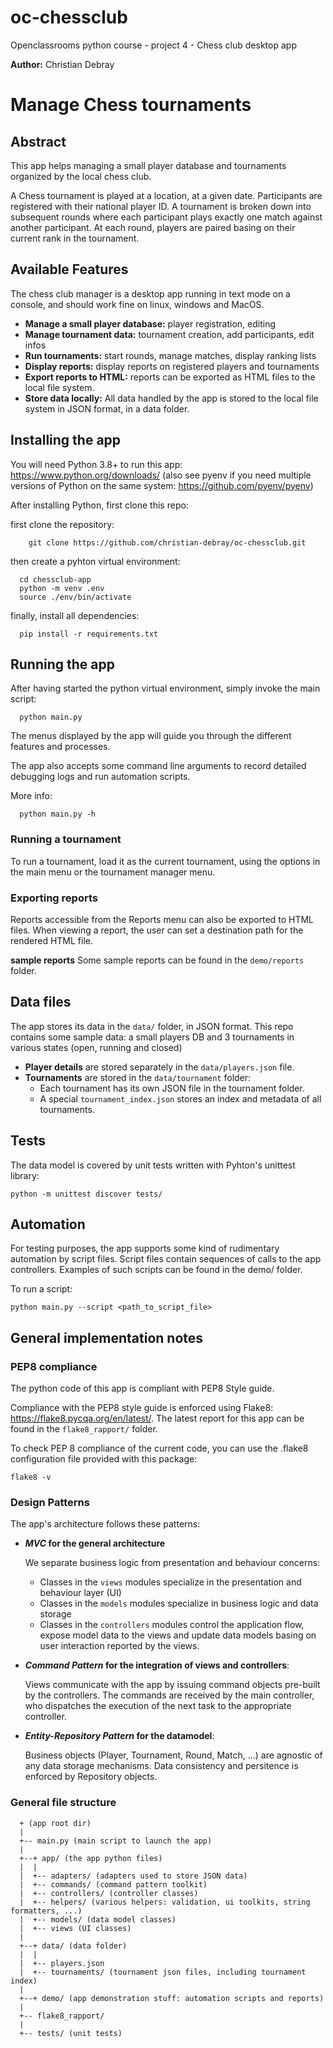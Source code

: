 # oc-chessclub
Openclassrooms python course - project 4 - Chess club desktop app

**Author:** Christian Debray

Manage Chess tournaments
========================

## Abstract
This app helps managing a small player database and tournaments organized
by the local chess club.

A Chess tournament is played at a location, at a given date.
Participants are registered with their national player ID.
A tournament is broken down into subsequent rounds where each participant plays exactly one match against
another participant. At each round, players are paired basing on their current rank in the tournament.

## Available Features

 The chess club manager is a desktop app running in text mode on a console, and should work fine on linux,
 windows and MacOS.

  - **Manage a small player database:** player registration, editing
  - **Manage tournament data:** tournament creation, add participants, edit infos
  - **Run tournaments:** start rounds, manage matches, display ranking lists
  - **Display reports:** display reports on registered players and tournaments
  - **Export reports to HTML:** reports can be exported as HTML files to the local file system.
  - **Store data locally:** All data handled by the app is stored to the local file system in JSON format, in a data folder.

## Installing the app

You will need Python 3.8+ to run this app: https://www.python.org/downloads/
(also see pyenv if you need multiple versions of Python on the same system: https://github.com/pyenv/pyenv)

After installing Python, first clone this repo:


first clone the repository:
```
    git clone https://github.com/christian-debray/oc-chessclub.git
```

then create a pyhton virtual environment:
```
  cd chessclub-app
  python -m venv .env
  source ./env/bin/activate
```

finally, install all dependencies:
```
  pip install -r requirements.txt
```

## Running the app

After having started the python virtual environment, simply invoke the main script:

```
  python main.py
```

The menus displayed by the app will guide you through the different features and processes.

The app also accepts some command line arguments to record detailed debugging logs and run automation scripts.

More info:

```
  python main.py -h
```

### Running a tournament

To run a tournament, load it as the current tournament, using the options in the main menu or the tournament manager menu.

### Exporting reports

Reports accessible from the Reports menu can also be exported to HTML files.
When viewing a report, the user can set a destination path for the rendered HTML file.

**sample reports** Some sample reports can be found in the `demo/reports` folder.

## Data files

The app stores its data in the `data/` folder, in JSON format. This repo contains some sample data:
a small players DB and 3 tournaments in various states (open, running and closed)

  - **Player details** are stored separately in the `data/players.json` file.
  - **Tournaments** are stored in the `data/tournament` folder:
     - Each tournament has its own JSON file in the tournament folder.
     - A special `tournament_index.json` stores an index and metadata of all tournaments.

## Tests

The data model is covered by unit tests written with Pyhton's unittest library:

```
python -m unittest discover tests/
```

## Automation
For testing purposes, the app supports some kind of rudimentary automation by script files.
Script files contain sequences of calls to the app controllers.
Examples of such scripts can be found in the demo/ folder.

To run a script:

```
python main.py --script <path_to_script_file>
```

## General implementation notes

### PEP8 compliance
The python code of this app is compliant with PEP8 Style guide.

Compliance with the PEP8 style guide is enforced using Flake8: https://flake8.pycqa.org/en/latest/.
The latest report for this app can be found in the `flake8_rapport/` folder.

To check PEP 8 compliance of the current code, you can use the .flake8 configuration file
provided with this package:

```
flake8 -v
```


 ### Design Patterns

 The app's architecture follows these patterns:

  - ***MVC* for the general architecture**

    We separate business logic from presentation and behaviour concerns:
      - Classes in the `views` modules specialize in the presentation and behaviour layer (UI)
      - Classes in the `models` modules specialize in business logic and data storage
      - Classes in the `controllers` modules control the application flow, expose model data
      to the views and update data models basing on user interaction reported by the views.

  - ***Command Pattern* for the integration of views and controllers**:

    Views communicate with the app by issuing command objects pre-built by the controllers.
    The commands are received by the main controller, who dispatches the execution of the next
    task to the appropriate controller.

  - ***Entity-Repository Pattern* for the datamodel**:

     Business objects (Player, Tournament, Round, Match, ...) are agnostic of any data storage mechanisms.
     Data consistency and persitence is enforced by Repository objects.

### General file structure
```
  + (app root dir)
  |
  +-- main.py (main script to launch the app)
  |
  +--+ app/ (the app python files)
  |  |
  |  +-- adapters/ (adapters used to store JSON data)
  |  +-- commands/ (command pattern toolkit)
  |  +-- controllers/ (controller classes)
  |  +-- helpers/ (various helpers: validation, ui toolkits, string formatters, ...)
  |  +-- models/ (data model classes)
  |  +-- views (UI classes)
  |
  +--+ data/ (data folder)
  |  |
  |  +-- players.json
  |  +-- tournaments/ (tournament json files, including tournament index)
  |   
  +--+ demo/ (app demonstration stuff: automation scripts and reports)
  |
  +-- flake8_rapport/
  |
  +-- tests/ (unit tests)
```